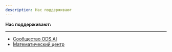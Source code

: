 ```yaml
---
description: Нас поддерживают
---
```

**Нас поддерживают:**

---

* [Сообщество ODS.AI](https://ods.ai/hubs/ods-lab)
* [Математический центр](https://www.nsu.ru/n/mca/)

